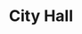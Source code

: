 ---
pid: ch1005
title: City Hall
location_transcription: 
coordinates: "[-75.163518089091, 39.952385300897]"
zipcode: NJ08043
gen_neighborhood: 
neighborhood: 
outside_phl: Voorhees Township NJ
age: '44'
age_range: 40-49
instagram: 
image_file_name: ch_1005.jpg
proposal_transcription: Cultural activities/open air shows for people that would attract
  them to the monuments kind of like Central Park.
topic: 
topic_summary: 0, 0, 0
type: Interactive,Performance
keywords_other: 
credit: 
image_labels: 
twitter: 
facebook: 
permalink: "/monuments/ch1005/"
layout: item-page
---